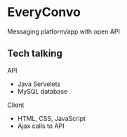 EveryConvo
==========

Messaging platform/app with open API


Tech talking
------------
API
- Java Servelets
- MySQL database

Client
- HTML, CSS, JavaScript
- Ajax calls to API
